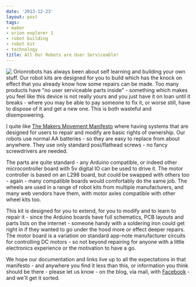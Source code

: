```yaml
---
date: '2013-12-23'
layout: post
tags:
- maker
- orion explorer 1
- robot building
- robot kit
- technology
title: All Our Robots are User Serviceable!
---
```

<img src="/assets/2013-12-23-all-our-robots-are-user-serviceable/StylisedRobot_medium.png" style="margin-right: 4px; float: left;" />Orionrobots has always been about self learning and building your own stuff. Our robot kits are designed for you to build which has the knock on effect that you already know how some repairs can be made. Too many products have "no user serviceable parts inside" - something which makes you feel like this device is not really yours and you just have it on loan until it breaks - where you may be able to pay someone to fix it, or worse still, have to dispose of it and get a new one. This is both wasteful and disempowering.

I quite like <a href="https://amzn.to/2QZoHgT/" title="The Maker Movement Manifesto: Rules for Innovation in the New World of Crafters, Hackers, and Tinkerers">The Makers Movement Manifesto</a> where having systems that are designed for users to repair and modify are basic rights of ownership. Our robots use normal AA batteries - so they are easy to replace from about anywhere. They use only standard posi/flathead screws - no fancy screwdrivers are needed.

The parts are quite standard - any Arduino compatible, or indeed other microcontroller board with 5v digital IO can be used to drive it. The motor controller is based on an L298 board, but could be swapped with others too - again - many compatible boards would comfortably do the same job. The wheels are used in a range of robot kits from multiple manufacturers, and many web vendors have them, with motor axles compatible with other wheel kits too.

This kit is designed for you to extend, for you to modify and to learn to repair it - since the Arduino boards have full schematics, PCB layouts and parts lists on the internet - someone handy with a soldering iron could get right in if they wanted to go under the hood more or effect deeper repairs. The motor board is a variation on standard app-note manufacturer circuits for controlling DC motors - so not beyond repairing for anyone with a little electronics experience or the motivation to have a go.

We hope our documentation and links live up to all the expectations in that manifesto - and anywhere you find it less than this, or information you think should be there - please let us know - on the blog, via mail, with <a href="http://www.facebook.com/orionrobots">Facebook</a> - and we'll get it sorted.
